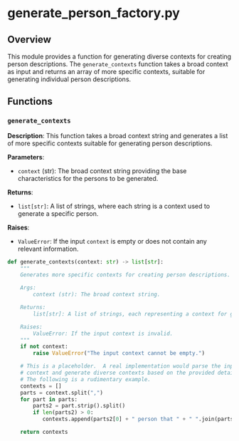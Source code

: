# generate_person_factory.py

## Overview

This module provides a function for generating diverse contexts for creating person descriptions. The `generate_contexts` function takes a broad context as input and returns an array of more specific contexts, suitable for generating individual person descriptions.


## Functions

### `generate_contexts`

**Description**: This function takes a broad context string and generates a list of more specific contexts suitable for generating person descriptions.

**Parameters**:

- `context` (str): The broad context string providing the base characteristics for the persons to be generated.

**Returns**:

- `list[str]`: A list of strings, where each string is a context used to generate a specific person.


**Raises**:

- `ValueError`: If the input `context` is empty or does not contain any relevant information.


```python
def generate_contexts(context: str) -> list[str]:
    """
    Generates more specific contexts for creating person descriptions.

    Args:
        context (str): The broad context string.

    Returns:
        list[str]: A list of strings, each representing a context for generating a person.

    Raises:
        ValueError: If the input context is invalid.
    """
    if not context:
        raise ValueError("The input context cannot be empty.")

    # This is a placeholder.  A real implementation would parse the input
    # context and generate diverse contexts based on the provided details.
    # The following is a rudimentary example.
    contexts = []
    parts = context.split(",")
    for part in parts:
        parts2 = part.strip().split()
        if len(parts2) > 0:
           contexts.append(parts2[0] + " person that " + " ".join(parts2[1:]))

    return contexts

```